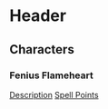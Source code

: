 <!-- TITLE: Home -->
<!-- SUBTITLE: A quick summary of Home -->

# Header
## Characters
### Fenius Flameheart
[Description](characters/fenius/fenius-description)
[Spell Points](characters/fenius/fenius-spell-points)
